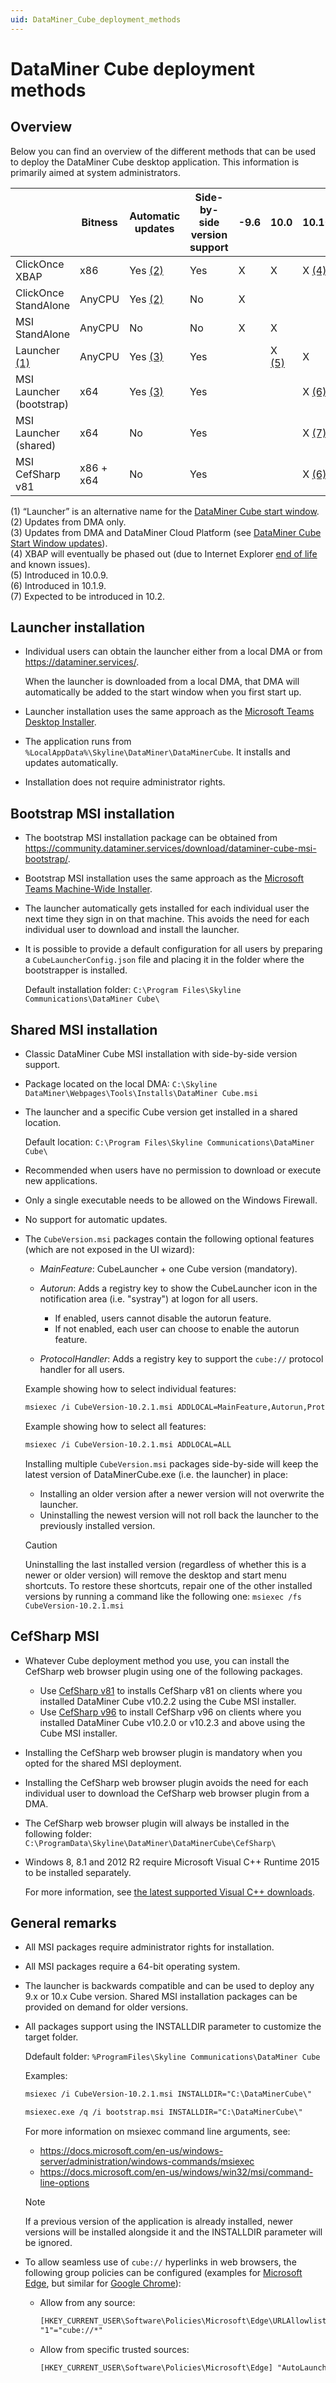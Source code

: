 ```yaml
---
uid: DataMiner_Cube_deployment_methods
---
```


# DataMiner Cube deployment methods

## Overview

Below you can find an overview of the different methods that can be used to deploy the DataMiner Cube desktop application. This information is primarily aimed at system administrators.

|                          | Bitness   | Automatic updates | Side-by-side version support | -9.6 | 10.0           | 10.1+          |
|--------------------------|-----------|-------------------|------------------------------|------|----------------|----------------|
| ClickOnce XBAP           | x86       | Yes [(2)](#fn_2)  | Yes                          | X    | X              | X [(4)](#fn_4) |
| ClickOnce StandAlone     | AnyCPU    | Yes [(2)](#fn_2)  | No                           | X    |                |                |	 	 
| MSI StandAlone           | AnyCPU    | No                | No                           | X    | X              |                |
| Launcher [(1)](#fn_1)    | AnyCPU    | Yes [(3)](#fn_3)  | Yes                          |      | X [(5)](#fn_5) | X              |
| MSI Launcher (bootstrap) | x64       | Yes [(3)](#fn_3)  | Yes                          |      |                | X [(6)](#fn_6) |
| MSI Launcher (shared)    | x64       | No                | Yes                          |      |                | X [(7)](#fn_7) |
| MSI CefSharp v81         | x86 + x64 | No                | Yes                          |      |                | X [(6)](#fn_6) |

<a id="fn_1"></a>(1) “Launcher” is an alternative name for the [DataMiner Cube start window](xref:Opening_DataMiner_Cube).<br>
<a id="fn_2"></a>(2) Updates from DMA only.<br>
<a id="fn_3"></a>(3) Updates from DMA and DataMiner Cloud Platform (see [DataMiner Cube Start Window updates](https://community.dataminer.services/documentation/dataminer-cube-launcher-updates/)).<br>
<a id="fn_4"></a>(4) XBAP will eventually be phased out (due to Internet Explorer [end of life](https://docs.microsoft.com/en-us/lifecycle/announcements/internet-explorer-11-end-of-support) and known issues).<br>
<a id="fn_5"></a>(5) Introduced in 10.0.9.<br>
<a id="fn_6"></a>(6) Introduced in 10.1.9.<br>
<a id="fn_7"></a>(7) Expected to be introduced in 10.2.

## Launcher installation

- Individual users can obtain the launcher either from a local DMA or from <https://dataminer.services/>.

    When the launcher is downloaded from a local DMA, that DMA will automatically be added to the start window when you first start up.

- Launcher installation uses the same approach as the [Microsoft Teams Desktop Installer](https://docs.microsoft.com/en-us/microsoftteams/get-clients).

- The application runs from `%LocalAppData%\Skyline\DataMiner\DataMinerCube`. It installs and updates automatically.

- Installation does not require administrator rights.

## Bootstrap MSI installation

- The bootstrap MSI installation package can be obtained from <https://community.dataminer.services/download/dataminer-cube-msi-bootstrap/>.

- Bootstrap MSI installation uses the same approach as the [Microsoft Teams Machine-Wide Installer](https://docs.microsoft.com/en-us/microsoftteams/msi-deployment#how-the-microsoft-teams-msi-package-works).

- The launcher automatically gets installed for each individual user the next time they sign in on that machine. This avoids the need for each individual user to download and install the launcher.

- It is possible to provide a default configuration for all users by preparing a `CubeLauncherConfig.json` file and placing it in the folder where the bootstrapper is installed.

    Default installation folder: `C:\Program Files\Skyline Communications\DataMiner Cube\`

## Shared MSI installation

- Classic DataMiner Cube MSI installation with side-by-side version support.

- Package located on the local DMA: `C:\Skyline DataMiner\Webpages\Tools\Installs\DataMiner Cube.msi`

- The launcher and a specific Cube version get installed in a shared location.

    Default location: `C:\Program Files\Skyline Communications\DataMiner Cube\`

- Recommended when users have no permission to download or execute new applications.

- Only a single executable needs to be allowed on the Windows Firewall.

- No support for automatic updates.

- The `CubeVersion.msi` packages contain the following optional features (which are not exposed in the UI wizard):

    - *MainFeature*: CubeLauncher + one Cube version (mandatory).
    - *Autorun*: Adds a registry key to show the CubeLauncher icon in the notification area (i.e. "systray") at logon for all users.
    
        - If enabled, users cannot disable the autorun feature.
        - If not enabled, each user can choose to enable the autorun feature.

    - *ProtocolHandler*: Adds a registry key to support the `cube://` protocol handler for all users.

    Example showing how to select individual features:

    ```txt
    msiexec /i CubeVersion-10.2.1.msi ADDLOCAL=MainFeature,Autorun,ProtocolHandler
    ```
    
    Example showing how to select all features:

    ```txt
    msiexec /i CubeVersion-10.2.1.msi ADDLOCAL=ALL
    ```

    Installing multiple `CubeVersion.msi` packages side-by-side will keep the latest version of DataMinerCube.exe (i.e. the launcher) in place:

    - Installing an older version after a newer version will not overwrite the launcher.
    - Uninstalling the newest version will not roll back the launcher to the previously installed version.

    > [!CAUTION]
    > Uninstalling the last installed version (regardless of whether this is a newer or older version) will remove the desktop and start menu shortcuts. To restore these shortcuts, repair one of the other installed versions by running a command like the following one: `msiexec /fs CubeVersion-10.2.1.msi`

## CefSharp MSI

- Whatever Cube deployment method you use, you can install the CefSharp web browser plugin using one of the following packages.

    - Use [CefSharp v81](https://community.dataminer.services/download/dataminer-cube-msi-cefsharp-v81/) to installs CefSharp v81 on clients where you installed DataMiner Cube v10.2.2 using the Cube MSI installer.
    - Use [CefSharp v96](https://community.dataminer.services/download/dataminer-cube-msi-cefsharp-v96/) to install CefSharp v96 on clients where you installed DataMiner Cube v10.2.0 or v10.2.3 and above using the Cube MSI installer.

- Installing the CefSharp web browser plugin is mandatory when you opted for the shared MSI deployment.

- Installing the CefSharp web browser plugin avoids the need for each individual user to download the CefSharp web browser plugin from a DMA.

- The CefSharp web browser plugin will always be installed in the following folder: `C:\ProgramData\Skyline\DataMiner\DataMinerCube\CefSharp\`

- Windows 8, 8.1 and 2012 R2 require Microsoft Visual C++ Runtime 2015 to be installed separately.

    For more information, see [the latest supported Visual C++ downloads](https://support.microsoft.com/en-us/topic/the-latest-supported-visual-c-downloads-2647da03-1eea-4433-9aff-95f26a218cc0).

## General remarks

- All MSI packages require administrator rights for installation.

- All MSI packages require a 64-bit operating system.

- The launcher is backwards compatible and can be used to deploy any 9.x or 10.x Cube version. Shared MSI installation packages can be provided on demand for older versions.

- All packages support using the INSTALLDIR parameter to customize the target folder.

    Ddefault folder: `%ProgramFiles\Skyline Communications\DataMiner Cube`

    Examples:

    ```txt
    msiexec /i CubeVersion-10.2.1.msi INSTALLDIR="C:\DataMinerCube\"

    msiexec.exe /q /i bootstrap.msi INSTALLDIR="C:\DataMinerCube\"
    ```

    For more information on msiexec command line arguments, see:

    - <https://docs.microsoft.com/en-us/windows-server/administration/windows-commands/msiexec>
    - <https://docs.microsoft.com/en-us/windows/win32/msi/command-line-options>

    > [!NOTE]
    > If a previous version of the application is already installed, newer versions will be installed alongside it and the INSTALLDIR parameter will be ignored.

- To allow seamless use of `cube://` hyperlinks in web browsers, the following group policies can be configured (examples for [Microsoft Edge](https://docs.microsoft.com/en-us/deployedge/microsoft-edge-policies#urlallowlist), but similar for [Google Chrome](https://chromeenterprise.google/policies/?policy=URLAllowlist)):

    - Allow from any source:
    
        ```txt
        [HKEY_CURRENT_USER\Software\Policies\Microsoft\Edge\URLAllowlist]
        "1"="cube://*"
        ```

    - Allow from specific trusted sources:

        ```txt
        [HKEY_CURRENT_USER\Software\Policies\Microsoft\Edge] "AutoLaunchProtocolsFromOrigins"="[{\"allowed_origins\":[\"http://intranet/\"],\"protocol\":\"cube\"}]"
        ```
